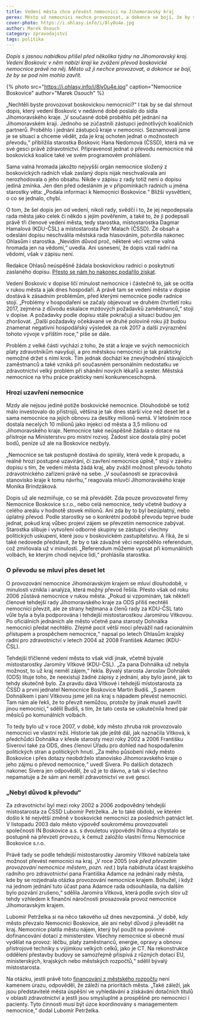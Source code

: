 ```yaml
---
title: Vedení města chce převést nemocnici na Jihomoravský kraj
perex: Město už nemocnici nechce provozovat, a dokonce se bojí, že by se pod ním mohla zavřít.
cover-photo: https://i.ohlasy.info/i/8ly0u4e.jpg
author: Marek Osouch
category: zpravodajství
tags: politika
---
```


*Dopis s jasnou nabídkou přišel před několika týdny na Jihomoravský kraj. Vedení Boskovic v něm nabízí kraji ke zvážení převod boskovické nemocnice právě na něj. Město už ji nechce provozovat, a dokonce se bojí, že by se pod ním mohla zavřít.*

{% photo src="https://i.ohlasy.info/i/8ly0u4e.jpg" caption="Nemocnice Boskovice" author="Marek Osouch" %}

„Nechtěli byste provozovat boskovickou nemocnici?“ I tak by se dal shrnout dopis, který vedení Boskovic v nedávné době poslalo do sídla Jihomoravského kraje. „V současné době proběhlo pět jednání na Jihomoravském kraji. Jednoho se zúčastnili zástupci jednotlivých koaličních partnerů. Proběhlo i jednání zástupců kraje v nemocnici. Seznamovali jsme je se situací a chceme vědět, zda je kraj ochoten jednat o možnostech převodu,“ přiblížila starostka Boskovic Hana Nedomová (ČSSD), která má ve své gesci právě zdravotnictví. Připravenost jednat o převodu nemocnice má boskovická koalice také ve svém programovém prohlášení.

Sama valná hromada jakožto nejvyšší orgán nemocnice složený z boskovických radních však zaslaný dopis nijak neschvalovala ani nerozhodovala o jeho obsahu. Nikde v zápisu z rady totiž není o dopisu jediná zmínka. Jen den před odesláním je v připomínkách radních u jména starostky věta: „Podala informaci k Nemocnici Boskovice.“ Bližší vysvětlení, o co se jednalo, chybí.

O tom, že šel dopis jen od vedení, nikoli rady, svědčí i to, že jej nepodepsala rada města jako celek či někdo s jejím pověřením, a také to, že ji podepsali právě tři členové vedení města, tedy starostka, místostarostka Dagmar Hamalová (KDU-ČSL) a místostarosta Petr Malach (ČSSD). Že obsah a odeslání dopisu neschválila městská rada hlasováním, potvrdila nakonec Ohlasům i starostka. „Nevidím důvod proč, některé věci vezme valná hromada jen na vědomí,“ uvedla. Ani usnesení, že dopis vzali radní na vědomí, však v zápisu není.

Redakce Ohlasů neúspěšně žádala boskovickou radnici o poskytnutí zaslaného dopisu. [Přesto se nám ho nakonec podařilo získat](http://data.ohlasy.info/2017/prevod-nemocnice.pdf). 

Vedení Boskovic v dopise líčí minulost nemocnice i částečně to, jak se ocitla v rukou města a jak dnes hospodaří. A právě tam se vedení města v dopise dostává k zásadním problémům, před kterými nemocnice podle radnice stojí. „Problémy v hospodaření se začaly objevovat ve druhém čtvrtletí roku 2017, zejména z důvodu eskalace mzdových požadavků zaměstnanců,“ stojí v dopise. A požadavky podle dopisu stále pokračují a situaci budou jen zhoršovat. „Další požadavky očekávané ve druhé polovině roku již budou znamenat negativní hospodářský výsledek za rok 2017 a další zvýraznění tohoto vývoje v příštím roce,“ píše se dále.

Problém z velké části vychází z toho, že stát a kraje ve svých nemocnicích platy zdravotníkům navyšují, a pro městskou nemocnici je tak prakticky nemožné držet s nimi krok. Tím jednak dochází ke znevýhodnění stávajících zaměstnanců a také vzniká při současném personálním nedostatku ve zdravotnictví velký problém při shánění nových lékařů a sester. Městská nemocnice na trhu práce prakticky není konkurenceschopná.

### Hrozí uzavření nemocnice

Mzdy ale nejsou jediné potíže boskovické nemocnice. Dlouhodobě se totiž málo investovalo do přístrojů, většina je tak dnes starší více než deset let a sama nemocnice na jejich obnovu za desítky milionů nemá. V letošním roce dostala necelých 10 milionů jako injekci od města a 3,5 milionu od Jihomoravského kraje. Nemocnice také neúspěšně žádala o dotace na přístroje na Ministerstvu pro místní rozvoj. Žádost sice dostala plný počet bodů, peníze už ale na Boskovice nezbyly.

„Nemocnice se tak postupně dostává do spirály, která vede k propadu, a reálně hrozí postupné uzavírání, či zavření nemocnice úplně,“ stojí v závěru dopisu s tím, že vedení města žádá kraj, aby zvážil možnost převodu tohoto zdravotnického zařízení právě na sebe. „V současnosti se zpracovává stanovisko kraje k tomu návrhu,“ reagovala mluvčí Jihomoravského kraje Monika Brindzáková.

Dopis už ale nezmiňuje, co se má převádět. Zda pouze provozovatel firmy Nemocnice Boskovice s.r.o., nebo celá nemocnice, tedy včetně budovy a celého areálu v hodnotě stovek milionů. Ani zda by to byl bezúplatný, nebo úplatný převod. Podle starostky se o konkrétní podobě převodu teprve bude jednat, pokud kraj vůbec projeví zájem se převzetím nemocnice zabývat. Starostka slibuje i vytvoření odborné skupiny se zástupci všechny politických uskupení, které jsou v boskovickém zastupitelstvu. A říká, že si také nedovede představit, že by o tak závažné věci neproběhlo referendum, což zmiňovala už v minulosti. „Referendum můžeme vypsat při komunálních volbách, ke kterým chodí nejvíce lidí,“ prohlásila starostka.

### O převodu se mluví přes deset let

O provozování nemocnice Jihomoravským krajem se mluví dlouhodobě, v minulosti vznikla i analýza, která možný převod řešila. Přesto však od roku 2006 zůstává nemocnice v rukou města. „Pokud si vzpomínám, tak někteří členové tehdejší rady Jihomoravského kraje za ODS příliš nechtěli nemocnici převzít, ale ze strany hejtmana a členů rady za KDU-ČSL tato vůle byla a byla podporována i tehdejší místostarostkou Jaromírou Vítkovou. Po oficiálních jednáních ale město včetně pana starosty Dohnálka nemocnici předat nechtělo. Zřejmě pocit větší moci převážil nad racionálním přístupem a prospěchem nemocnice,“ napsal po letech Ohlasům krajský radní pro zdravotnictví v letech 2004 až 2008 František Adamec (KDU-ČSL).

Tehdejší tříčlenné vedení města to však vidí jinak, včetně bývalé místostarostky Jaromíry Vítkové (KDU-ČSL). „Za pana Dohnálka už nebyla možnost, to už kraj neměl zájem,“ řekla. Bývalý starosta Jaroslav Dohnálek (ODS) lituje toho, že neexistují žádné zápisy z jednání, aby bylo jasné, jak to tehdy skutečně bylo. Za pravdu dává Vítkové i tehdejší místostarosta za ČSSD a první jednatel Nemocnice Boskovice Martin Budiš. „S panem Dohnálkem i paní Vítkovou jsme jeli na kraj s nápadem převést nemocnici. Tam nám ale řekli, že to převzít nemůžou, protože by jinak museli zavřít jinou nemocnici,“ sdělil Budiš, s tím, že tato cesta se uskutečnila hned pár měsíců po komunálních volbách.

To tedy bylo už v roce 2007, v době, kdy město zhruba rok provozovalo nemocnici ve vlastní režii. Historie tak jde ještě dál, jak naznačila Vítková, k předchůdci Dohnálka v křesle starosty mezi roky 2002 a 2006 Františku Siverovi také za ODS, dnes členovi Úřadu pro dohled nad hospodařením politických stran a politických hnutí. „Za mého působení nikdy město Boskovice i přes dotazy neobdrželo stanovisko Jihomoravského kraje o jeho zájmu o převod nemocnice,“ uvedl Sivera. Po dalších dotazech nakonec Sivera jen odpověděl, že už je to dávno, a tak si všechno nepamatuje a že sám ani neměl zdravotnictví ve své gesci.

### „Nebyl důvod k převodu“

Za zdravotnictví byl mezi roky 2002 a 2006 zodpovědný tehdejší místostarosta za ČSSD Lubomír Petrželka. Je to také období, ve kterém došlo k té největší změně v boskovické nemocnici za posledních patnáct let. V listopadu 2003 dalo město výpověď soukromému provozovateli společnosti IN Boskovice a.s. s dvouletou výpovědní lhůtou a chystalo se postupně na převzetí provozu, k čemuž založilo vlastní firmu Nemocnice Boskovice s.r.o. 

Právě tady se podle tehdejší místostarostky Jaromíry Vítkové nabízela také možnost převést nemocnici na kraj. „V roce 2005 (*rok před převzetím provozování nemocnice městem, pozn. red.*) byla nabídnuta účast krajského radního pro zdravotnictví pana Františka Adamce na jednání rady města, kde by se rozjednala otázka provozování nemocnice krajem. Bohužel, i když na jednom jednání tuto účast pana Adamce rada odsouhlasila, na dalším bylo pozvání zrušeno,“ sdělila Jaromíra Vítková, která podle svých slov už tehdy vzhledem k finanční náročnosti prosazovala provoz nemocnice Jihomoravským krajem.

Lubomír Petrželka si na něco takového už dnes nevzpomíná. „V době, kdy město převzalo Nemocnici Boskovice, ale ani nebyl důvod ji převádět na kraj. Nemocnice platila městu nájem, který byl použit na povinné dofinancování dotací z ministerstev. Všechny nemocnice si obecně musí vydělat na provoz: léčbu, platy zaměstnanců, energie, opravy a obnovu přístrojové techniky s výjimkou velkých celků, jako je CT. Na rekonstrukce oddělení přestavby budovy se samozřejmě přispívá z různých dotací EU, ministerských, krajských nebo městských rozpočtů,“ sdělil bývalý místostarosta.

Na otázku, jestli právě toto [financování z městského rozpočtu](http://www.ohlasy.info/clanky/2016/03/hospodareni-nemocnice.html) není kamenem úrazu, odpověděl, že záleží na prioritách města. „Také záleží, jak jsou představitelé města úspěšní ve vyhledávání a získávání dotačních titulů v oblasti zdravotnictví a jestli jsou smysluplné a prospěšné pro nemocnici i pacienty. Tyto činnosti musí být úzce koordinovány s managementem nemocnice,“ dodal Lubomír Petrželka.
